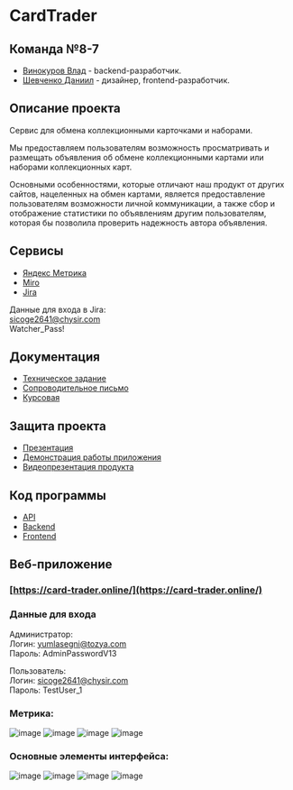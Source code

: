 # CardTrader

## Команда №8-7
- [Винокуров Влад](https://github.com/GoreIbIu) - backend-разработчик. <br />
- [Шевченко Даниил](https://github.com/drklbri) - дизайнер, frontend-разработчик. <br />

## Описание проекта
Сервис для обмена коллекционными карточками и наборами. <br />

Мы предоставляем пользователям возможность просматривать и размещать объявления об обмене коллекционными картами или наборами коллекционных карт.

Основными особенностями, которые отличают наш продукт от других сайтов, нацеленных на обмен картами, является предоставление пользователям возможности личной коммуникации, а также сбор и отображение статистики по объявлениям другим пользователям, которая бы позволила проверить надежность автора объявления.

## Сервисы
- [Яндекс Метрика](https://metrika.yandex.ru/dashboard?id=98526521)<br />
- [Miro](https://miro.com/app/board/uXjVNhIET0Q=/)<br>
- [Jira](https://card-trader.atlassian.net/jira/core/projects/CAR/board)<br>

Данные для входа в Jira:<br>
sicoge2641@chysir.com<br>
Watcher_Pass!<br>

## Документация
- [Техническое задание](https://github.com/drklbri/CardTrader/blob/main/Documents/%D0%A2%D0%B5%D1%85%D0%BD%D0%B8%D1%87%D0%B5%D1%81%D0%BA%D0%BE%D0%B5%20%D0%B7%D0%B0%D0%B4%D0%B0%D0%BD%D0%B8%D0%B5.pdf)<br />
- [Сопроводительное письмо](https://github.com/drklbri/CardTrader/blob/main/Documents/%D0%A1%D0%BE%D0%BF%D1%80%D0%BE%D0%B2%D0%BE%D0%B4%D0%B8%D1%82%D0%B5%D0%BB%D1%8C%D0%BD%D0%BE%D0%B5%20%D0%BF%D0%B8%D1%81%D1%8C%D0%BC%D0%BE.pdf)<br>
- [Курсовая](https://github.com/drklbri/CardTrader/blob/main/Documents/%D0%9A%D1%83%D1%80%D1%81%D0%BE%D0%B2%D0%BE%D0%B9%20%D0%BF%D1%80%D0%BE%D0%B5%D0%BA%D1%82.pdf)<br>

## Защита проекта
- [Презентация](https://github.com/drklbri/CardTrader/blob/main/Documents/%D0%9F%D1%80%D0%B5%D0%B7%D0%B5%D0%BD%D1%82%D0%B0%D1%86%D0%B8%D1%8F.pdf)<br>
- [Демонстрация работы приложения](https://disk.yandex.ru/i/NTKKAqqYfwRTrQ)<br>
- [Видеопрезентация продукта](https://disk.yandex.ru/i/R3xpl1oObjvNjw)


## Код программы
- [API](https://card-trader.online/api/api-docs/)
- [Backend](https://github.com/drklbri/CardTrader/tree/main/app/backend)
- [Frontend](https://github.com/drklbri/CardTrader/tree/main/app/frontend)

## Веб-приложение
### [https://card-trader.online/](https://card-trader.online/)

### Данные для входа

Администратор:<br />
Логин: yumlasegni@tozya.com<br />
Пароль: AdminPasswordV13<br />

Пользователь:<br>
Логин: sicoge2641@chysir.com<br>
Пароль: TestUser_1<br>

### Метрика:
![image](https://github.com/user-attachments/assets/3a97d454-29ab-46a7-af46-bbb7e4907586)
![image](https://github.com/user-attachments/assets/73d7f585-738d-49a6-b88a-3f8d73e55aa8)
![image](https://github.com/user-attachments/assets/7cee7008-d8ce-477a-8629-fa6afc65d16b)
![image](https://github.com/user-attachments/assets/f4efe2b9-35dd-41ac-93cb-246946759c7e)

### Основные элементы интерфейса:
![image](https://github.com/user-attachments/assets/ea5cbcf5-07b8-4fce-9a6b-903b5f1a4ac2)
![image](https://github.com/user-attachments/assets/dc70ad48-dd46-4d01-974a-133434d38868)
![image](https://github.com/user-attachments/assets/ad175624-e1fc-461b-ba2a-acd112375172)
![image](https://github.com/user-attachments/assets/b16a9b72-02b6-42c5-85b1-483a53ab52e2)